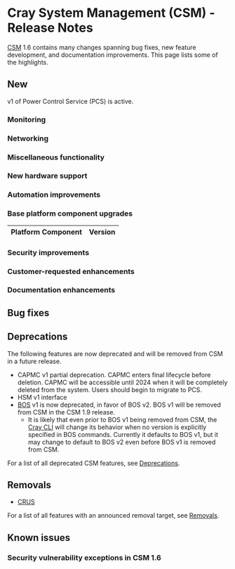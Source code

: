# Cray System Management (CSM) - Release Notes

[CSM](glossary.md#cray-system-management-csm) 1.6 contains many changes spanning bug fixes, new feature development, and documentation improvements. This page lists some of the highlights.

## New

v1 of Power Control Service (PCS) is active.  

### Monitoring

### Networking

### Miscellaneous functionality

### New hardware support

### Automation improvements

### Base platform component upgrades

| Platform Component           | Version        |
|------------------------------|----------------|

### Security improvements

### Customer-requested enhancements

### Documentation enhancements

## Bug fixes

## Deprecations

The following features are now deprecated and will be removed from CSM in a future release.

* CAPMC v1 partial deprecation.  CAPMC enters final lifecycle before deletion.  CAPMC will be accessible until 2024 when it will be completely deleted from the system. Users should begin to migrate to PCS.
* HSM v1 interface
* [BOS](glossary.md#boot-orchestration-service-bos) v1 is now deprecated, in favor of BOS v2. BOS v1 will be removed from CSM in the CSM 1.9 release.
  * It is likely that even prior to BOS v1 being removed from CSM, the [Cray CLI](glossary.md#cray-cli-cray) will change its behavior when no
    version is explicitly specified in BOS commands. Currently it defaults to BOS v1, but it may change to default to BOS v2 even before BOS v1
    is removed from CSM.

For a list of all deprecated CSM features, see [Deprecations](introduction/deprecated_features/README.md#deprecations).

## Removals

* [CRUS](glossary.md#compute-rolling-upgrade-service-crus)

For a list of all features with an announced removal target, see [Removals](introduction/deprecated_features/README.md#removals).

## Known issues

### Security vulnerability exceptions in CSM 1.6
